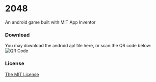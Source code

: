# 2048
An android game built with MIT App Inventor

### Download
You may download the android apl file <a fref="https://github.com/lonelyenvoy/2048/raw/master/apk/Game2048.apk" target="_blank">here</a>, or scan the QR code below:
![QR Code](https://qr.api.cli.im/qr?data=https%253A%252F%252Fgithub.com%252Flonelyenvoy%252F2048%252Fraw%252Fmaster%252Fapk%252FGame2048.apk&level=H&transparent=false&bgcolor=%23ffffff&forecolor=%23000000&blockpixel=12&marginblock=1&logourl=&size=280&kid=cliim&key=053b1d8f4bf4b92ef465a91251230faa)

### License
<a href="https://github.com/lonelyenvoy/2048/blob/master/LICENSE" target="_blank">The MIT License</a>
